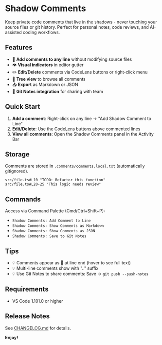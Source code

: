 # Shadow Comments

Keep private code comments that live in the shadows - never touching your source files or git history. Perfect for personal notes, code reviews, and AI-assisted coding workflows.

## Features

- 💬 **Add comments to any line** without modifying source files
- 👁️ **Visual indicators** in editor gutter
- ✏️ **Edit/Delete** comments via CodeLens buttons or right-click menu
- 🌳 **Tree view** to browse all comments
- 📤 **Export** as Markdown or JSON
- 💾 **Git Notes integration** for sharing with team

## Quick Start

1. **Add a comment**: Right-click on any line → "Add Shadow Comment to Line"
2. **Edit/Delete**: Use the CodeLens buttons above commented lines
3. **View all comments**: Open the Shadow Comments panel in the Activity Bar

## Storage

Comments are stored in `.comments/comments.local.txt` (automatically gitignored).

```
src/file.ts#L10 "TODO: Refactor this function"
src/file.ts#L20-25 "This logic needs review"
```

## Commands

Access via Command Palette (Cmd/Ctrl+Shift+P):
- `Shadow Comments: Add Comment to Line`
- `Shadow Comments: Show Comments as Markdown`
- `Shadow Comments: Show Comments as JSON`
- `Shadow Comments: Save to Git Notes`

## Tips

- 💡 Comments appear as 💬 at line end (hover to see full text)
- 💡 Multi-line comments show with ".." suffix
- 💡 Use Git Notes to share comments: Save → `git push --push-notes`

## Requirements

- VS Code 1.101.0 or higher

## Release Notes

See [CHANGELOG.md](CHANGELOG.md) for details.

**Enjoy!**